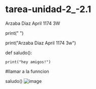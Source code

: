 # tarea-unidad-2_-2.1

Arzaba Diaz April 1174 3W

print(" ")

print("Arzaba Diaz April 1174 3w")

def saludo():

    print("hey amigos!")

#llamar a la funncion

saludo()
![image](https://github.com/user-attachments/assets/cd0576e8-132c-4e1b-a0a6-73881ed63817)


